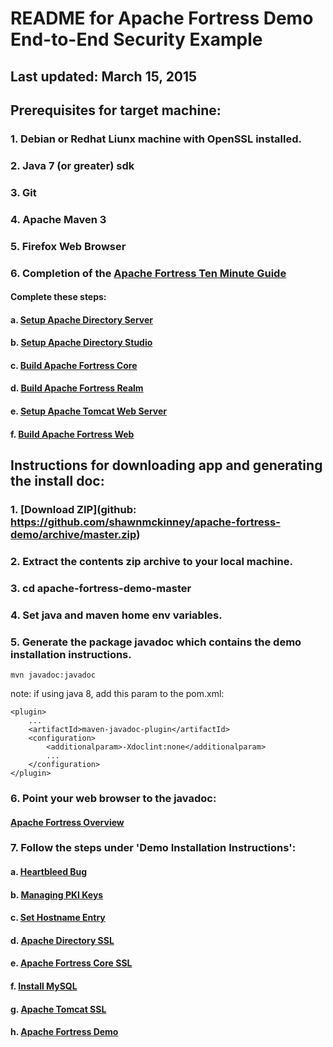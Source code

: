 # README for Apache Fortress Demo End-to-End Security Example

## Last updated: March 15, 2015

## Prerequisites for target machine:
### 1. Debian or Redhat Liunx machine with OpenSSL installed.

### 2. Java 7 (or greater) sdk

### 3. Git

### 4. Apache Maven 3

### 5. Firefox Web Browser

### 6. Completion of the [Apache Fortress Ten Minute Guide](http://symas.com/javadocs/apache-fortress-core/org/apache/directory/fortress/core/doc-files/ten-minute-guide.html)
#### Complete these steps:
#### a. [Setup Apache Directory Server](http://symas.com/javadocs/apache-fortress-core/org/apache/directory/fortress/core/doc-files/apache-directory-server.html)
#### b. [Setup Apache Directory Studio](http://symas.com/javadocs/apache-fortress-core/org/apache/directory/fortress/core/doc-files/apache-directory-studio.html)
#### c. [Build Apache Fortress Core](http://symas.com/javadocs/apac1he-fortress-core/org/apache/directory/fortress/core/doc-files/apache-fortress-core.html)
#### d. [Build Apache Fortress Realm](http://symas.com/javadocs/apache-fortress-core/org/apache/directory/fortress/core/doc-files/apache-fortress-realm.html)
#### e. [Setup Apache Tomcat Web Server](http://symas.com/javadocs/apache-fortress-core/org/apache/directory/fortress/core/doc-files/apache-tomcat.html)
#### f. [Build Apache Fortress Web](http://symas.com/javadocs/apache-fortress-core/org/apache/directory/fortress/core/doc-files/apache-fortress-web.html)

## Instructions for downloading app and generating the install doc:

### 1. [Download ZIP](github: https://github.com/shawnmckinney/apache-fortress-demo/archive/master.zip)

### 2. Extract the contents zip archive to your local machine.

### 3. cd apache-fortress-demo-master

### 4. Set java and maven home env variables.

### 5. Generate the package javadoc which contains the demo installation instructions.
````
mvn javadoc:javadoc
````

note: if using java 8, add this param to the pom.xml:
````
<plugin>
    ...
    <artifactId>maven-javadoc-plugin</artifactId>
    <configuration>
        <additionalparam>-Xdoclint:none</additionalparam>
        ...
    </configuration>
</plugin>
````

### 6. Point your web browser to the javadoc:
#### [Apache Fortress Overview](target/site/apidocs/overview-summary.html)

### 7. Follow the steps under 'Demo Installation Instructions':
#### a. [Heartbleed Bug](target/site/apidocs/doc-files/opensslheartbleed.html)
#### b. [Managing PKI Keys](target/site/apidocs/doc-files/keys.html)
#### c. [Set Hostname Entry](target/site/apidocs/doc-files/hosts.html)
#### d. [Apache Directory SSL](target/site/apidocs/doc-files/apache-directory-ssl.html)
#### e. [Apache Fortress Core SSL](target/site/apidocs/doc-files/apache-fortress-core-ssl.html)
#### f. [Install MySQL](target/site/apidocs/doc-files/mysql.html)
#### g. [Apache Tomcat SSL](target/site/apidocs/doc-files/apache-tomcat-ssl.html)
#### h. [Apache Fortress Demo](target/site/apidocs/doc-files/apache-fortress-demo.html)